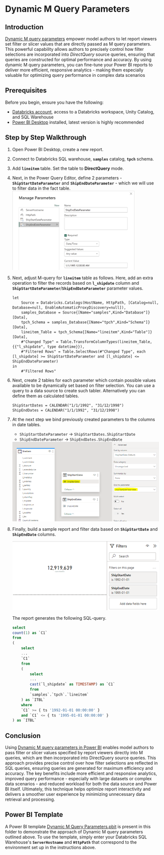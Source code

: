 # Dynamic M Query Parameters

## Introduction

[Dynamic M query parameters](!https://learn.microsoft.com/en-us/power-bi/connect-data/desktop-dynamic-m-query-parameters) empower model authors to let report viewers set filter or slicer values that are directly passed as M query parameters. This powerful capability allows authors to precisely control how filter selections are incorporated into _DirectQuery_ source queries, ensuring that queries are constructed for optimal performance and accuracy. By using dynamic M query parameters, you can fine-tune your Power BI reports to deliver more efficient, responsive analytics - making them especially valuable for optimizing query performance in complex data scenarios



## Prerequisites

Before you begin, ensure you have the following:

- [Databricks account](https://databricks.com/), access to a Databricks workspace, Unity Catalog, and SQL Warehouse
- [Power BI Desktop](https://powerbi.microsoft.com/desktop/) installed, latest version is highly recommended



## Step by Step Walkthrough

1. Open Power BI Desktop, create a new report.

2. Connect to Databricks SQL warehouse, **`samples`** catalog, **`tpch`** schema.

3. Add **`lineitem`** table. Set the table to **DirectQuery** mode.

4. Next, in the Power Query Editor, define 2 parameters - **`ShipStartDateParameter`** and **`ShipEndDateParameter`** - which we will use to filter data in the fact table.
    <img width="400" src="./images/01.png" alt="Parameters" />

5. Next, adjust M-query for **`lineitem`** table as follows. Here, add an extra operation to filter the records based on **`l_shipdate`** column and **`ShipStartDateParameter`**/**`ShipEndDateParameter`** parameter values.
    ```
    let
        Source = Databricks.Catalogs(HostName, HttpPath, [Catalog=null, Database=null, EnableAutomaticProxyDiscovery=null]),
        samples_Database = Source{[Name="samples",Kind="Database"]}[Data],
        tpch_Schema = samples_Database{[Name="tpch",Kind="Schema"]}[Data],
        lineitem_Table = tpch_Schema{[Name="lineitem",Kind="Table"]}[Data],
        #"Changed Type" = Table.TransformColumnTypes(lineitem_Table,{{"l_shipdate", type datetime}}),
        #"Filtered Rows" = Table.SelectRows(#"Changed Type", each [l_shipdate] >= ShipStartDateParameter and [l_shipdate] <= ShipEndDateParameter)
    in
        #"Filtered Rows"
    ```

6. Next, create 2 tables for each parameter which contain possible values available to be dynamically set based on filter selection. You can use a query to a data source to create such tabler. Alternatively you can define them as calculated tables. 
    ```
    ShipStartDates = CALENDAR("1/1/1992", "31/12/1998")
    ShipEndDates = CALENDAR("1/1/1992", "31/12/1998")
    ```

7. At the next step we bind previously created parameters to the columns in date tables.
    - `ShipStartDateParameter` → `ShipStartDates.ShipStartDate`
    - `ShipEndDateParameter` → `ShipEndDates.ShipEndDate`
    <img width="600" src="./images/02.png" alt="Parameters binding" />

6. Finally, build a sample report and filter data based on **`ShipStartDate`** and **`ShipEndDate`** columns.

    <img width="600" src="./images/03.png" alt="Report layout" />

    The report generates the following SQL-query.
    ```sql
    select
    count(1) as `C1`
    from
    (
        select
        ...
        `C1`
        from
        (
            select
            ...
            cast(`l_shipdate` as TIMESTAMP) as `C1`
            from
            `samples`.`tpch`.`lineitem`
        ) as `ITBL`
        where
        `C1` >= { ts '1992-01-01 00:00:00' }
        and `C1` <= { ts '1995-01-01 00:00:00' }
    ) as `ITBL`
    ```



## Conclusion

Using [Dynamic M query parameters in Power BI](!https://learn.microsoft.com/en-us/power-bi/connect-data/desktop-dynamic-m-query-parameters) enables model authors to pass filter or slicer values specified by report viewers directly into M queries, which are then incorporated into DirectQuery source queries. This approach provides precise control over how filter selections are reflected in SQL queries, ensuring queries are generated for maximum efficiency and accuracy. The key benefits include more efficient and responsive analytics, improved query performance - especially with large datasets or complex data scenarios - and reduced workload for both the data source and Power BI itself. Ultimately, this technique helps optimize report interactivity and delivers a smoother user experience by minimizing unnecessary data retrieval and processing.



## Power BI Template 
A Power BI template [Dynamic M Query Parameters.pbit](./Dynamic%20M%20Query%20Parameters.pbit) is present in this folder to demonstrate the approach of Dynamic M query parameters outlined above. To use the template, simply enter your Databricks SQL Warehouse's **`ServerHostname`** and **`HttpPath`** that correspond to the environment set up in the instructions above.